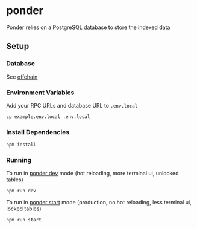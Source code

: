 # ponder

Ponder relies on a PostgreSQL database to store the indexed data

## Setup
### Database

See [offchain](../offchain/README.md#database)

### Environment Variables
Add your RPC URLs and database URL to `.env.local`
```bash
cp example.env.local .env.local
```

### Install Dependencies
```bash
npm install
```

### Running
To run in [ponder dev](https://ponder.sh/docs/api-reference/ponder-cli#dev) mode (hot reloading, more terminal ui, unlocked tables)
```bash
npm run dev
```

To run in [ponder start](https://ponder.sh/docs/api-reference/ponder-cli#start) mode (production, no hot reloading, less terminal ui, locked tables) 
```bash
npm run start
```
